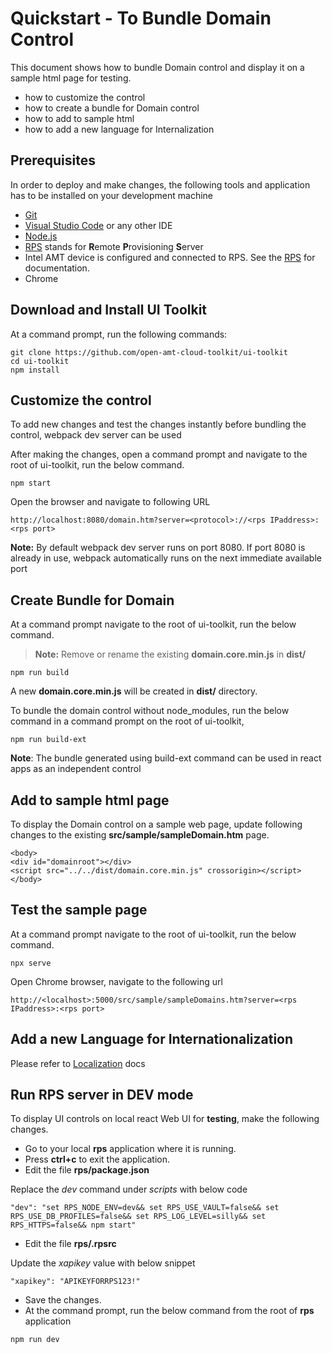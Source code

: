 # Quickstart - To Bundle Domain Control  

This document shows how to bundle Domain control and display it on a sample html page for testing.

  - how to customize the control
  - how to create a bundle for Domain control
  - how to add to sample html
  - how to add a new language for Internalization 


## Prerequisites

In order to deploy and make changes, the following tools and application has to be installed on your development machine
-   [Git](https://git-scm.com/)
-   [Visual Studio Code](https://code.visualstudio.com/) or any other IDE 
-   [Node.js](https://nodejs.org/)
-   [RPS](https://github.com/open-amt-cloud-toolkit/rps) stands for **R**emote **P**rovisioning **S**erver
-	Intel AMT device is configured and connected to RPS. See the [RPS](https://github.com/open-amt-cloud-toolkit/rps) for documentation.
-   Chrome 

## Download and Install UI Toolkit

At a command prompt, run the following commands:
```
git clone https://github.com/open-amt-cloud-toolkit/ui-toolkit
cd ui-toolkit
npm install
```

## Customize the control

To add new changes and test the changes  instantly before bundling the control, webpack dev server can be used

After making  the changes, open a command prompt and navigate to the root of ui-toolkit, run the below command.

```
npm start
```

Open the browser and navigate to following URL

```
http://localhost:8080/domain.htm?server=<protocol>://<rps IPaddress>:<rps port>
```

**Note:** By default webpack dev server runs on port 8080. If port 8080 is already in use, webpack automatically runs on  the next immediate available port

## Create Bundle for Domain
At a command prompt navigate to the root of ui-toolkit, run the below command.
> **Note:** Remove or rename the existing **domain.core.min.js**  in **dist/**
```
npm run build
```
A new **domain.core.min.js** will be created in **dist/** directory.

To bundle the domain control without node_modules,  run the below command in a command prompt on the root of ui-toolkit,

```
npm run build-ext
```

**Note**: The bundle generated using build-ext command can be used in react apps as an independent control



## Add to sample html page

To display the Domain control on a sample web page, update following changes to the existing **src/sample/sampleDomain.htm** page.

```
<body>
<div id="domainroot"></div>
<script src="../../dist/domain.core.min.js" crossorigin></script>
</body>
```

## Test the sample page
At a command prompt navigate to the root of ui-toolkit, run the below command.
```
npx serve
```
Open Chrome browser, navigate to the following url
```
http://<localhost>:5000/src/sample/sampleDomains.htm?server=<rps IPaddress>:<rps port>
```

## Add a new Language for Internationalization

 Please refer to [Localization](./localization.md) docs


 ## Run RPS server in DEV mode

To display UI controls on local react Web UI for **testing**, make the following changes.

- Go to your local **rps** application where it is running.
- Press **ctrl+c** to exit the application.
- Edit the file **rps/package.json**

Replace the *dev* command under *scripts* with below code 

```
"dev": "set RPS_NODE_ENV=dev&& set RPS_USE_VAULT=false&& set RPS_USE_DB_PROFILES=false&& set RPS_LOG_LEVEL=silly&& set RPS_HTTPS=false&& npm start"
```

- Edit the file **rps/.rpsrc**

Update the *xapikey* value with below snippet

```
"xapikey": "APIKEYFORRPS123!"
```

- Save the changes.
- At the command prompt, run the below command from the root of **rps** application

```
npm run dev
```

